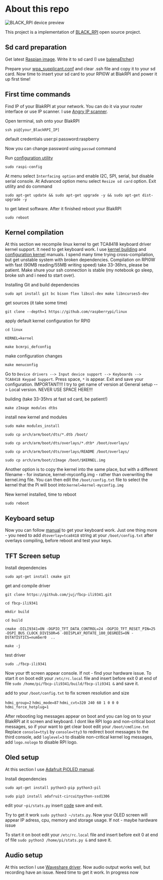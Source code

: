# About this repo

![BLACK_RPI device preview](https://github.com/baranchuk/blakrpi/_readme_source/blakrpi.preview.jpeg)

This project is a implementation of [BLACK_RPI](http://www.blakrpi.com/) open source project.


## Sd card preparation

Get latest [Raspian image](https://www.raspberrypi.org/software/).
Write it to sd card (I use [balenaEtcher](https://www.balena.io/etcher/))

Prepare your [wpa_supplicant.conf](https://www.raspberrypi.org/documentation/configuration/wireless/wireless-cli.md) and clear .ssh file and copy it to your sd card. Now time to insert your sd card to your RPI0W at BlakRPI and power it up first time!

## First time commands

Find IP of your BlakRPI at your network. You can do it via your router interface or use IP scanner. I use [Angry IP scanner](https://angryip.org/download/). 

Open terminal, ssh onto your BlakRPI

`ssh pi@[your_BlackRPI_IP]`

default credentials
user:pi
password:raspberry

Now you can change password using `passwd` command

Run [configuration utility](https://www.raspberrypi.org/documentation/configuration/raspi-config.md)

`sudo raspi-config`

At menu select `Interfacing option` and enable I2C, SPI, serial, but disable serial console. 
At Advanced option menu select `Resize sd card` option. 
Exit utility and do command

`sudo apt-get update && sudo apt-get upgrade -y && sudo apt-get dist-upgrade -y`

to get latest software. After it finished reboot your BlakRPI 

`sudo reboot`

## Kernel compilation

At this section we recompile linux kernel to get TCA8418 keyboard driver kernel support. It need to get keyboard work. I use [kernel building](https://www.raspberrypi.org/documentation/linux/kernel/building.md) and [configuration kernel](https://www.raspberrypi.org/documentation/linux/kernel/configuring.md) manuals. I spend many time trying cross-compilation, but get unstable system with broken dependencies. Compilation on RPI0W with fast (90MB reading/55MB writing speed) take 33-36hrs, please be patient. Make shure your ssh connection is stable (my notebook go sleep, broke ssh and i need to start over).

Installing Git and build dependencies

`sudo apt install git bc bison flex libssl-dev make libncurses5-dev`

get sources (it take some time)

`git clone --depth=1 https://github.com/raspberrypi/linux`

apply default kernel configuration for RPI0

`cd linux`

`KERNEL=kernel`

`make bcmrpi_defconfig`

make configuration changes

`make menuconfig`

Go to `Device drivers --> Input device support --> Keyboards --> TCA8418 Keypad Support`. Press space, `*` is appear. Exit and save your configuration. IMPORTANT!!! I try to get name of version at General setup --> Local version. NEVER USE SPACE HERE!!!

building (take 33-35hrs at fast sd card, be patient!)

`make zImage modules dtbs`

install new kernel and modules

`sudo make modules_install`

`sudo cp arch/arm/boot/dts/*.dtb /boot/`

`sudo cp arch/arm/boot/dts/overlays/*.dtb* /boot/overlays/`

`sudo cp arch/arm/boot/dts/overlays/README /boot/overlays/`

`sudo cp arch/arm/boot/zImage /boot/$KERNEL.img`

Another option is to copy the kernel into the same place, but with a different filename - for instance, kernel-myconfig.img - rather than overwriting the kernel.img file. You can then edit the `/boot/config.txt` file to select the kernel that the Pi will boot into:`kernel=kernel-myconfig.img`

New kernel installed, time to reboot

`sudo reboot`

## Keyboard setup

Now you can follow [manual](http://www.blakrpi.com/index.php/2020/08/04/keyboard-mapping/) to get your keyboard work. Just one thing more - you need to add `dtoverlay=tca8418` string at your `/boot/config.txt` after overlays compiling, before reboot and test your keys.


## TFT Screen setup

Install dependencies

`sudo apt-get install cmake git`

get and compile driver

`git clone https://github.com/juj/fbcp-ili9341.git`

`cd fbcp-ili9341`

`mkdir build`

`cd build`

`cmake -DILI9341=ON -DGPIO_TFT_DATA_CONTROL=24 -DGPIO_TFT_RESET_PIN=25 -DSPI_BUS_CLOCK_DIVISOR=6 -DDISPLAY_ROTATE_180_DEGREES=ON -DSTATISTICS=number0  ..`

`make -j`

test driver

`sudo ./fbcp-ili9341`

Now your tft screen appear console. If not - find your hardware issue. To start it on boot edit your `/etc/rc.local` file and insert before exit 0 at end of file `sudo /home/pi/fbcp-ili9341/build/fbcp-ili9341 &` and save it.

add to your `/boot/config.txt` to fix screen resolution and size

`hdmi_group=2`
`hdmi_mode=87`
`hdmi_cvt=320 240 60 1 0 0 0`
`hdmi_force_hotplug=1`


After rebooting log messages appear on boot and you can log on to your BlakRPI at it screen and keyboard. 
I dont like RPI logo and non-critical boot messages, so if your want to get clear boot edit your `/boot/cmdline.txt`
Replace `console=tty1` by `console=tty3` to redirect boot messages to the third console,
add `loglevel=3` to disable non-critical kernel log messages,
add `logo.nologo` to disable RPI logo.


## Oled setup

At this section I use [Adafruit PiOLED manual](https://learn.adafruit.com/adafruit-pioled-128x32-mini-oled-for-raspberry-pi/usage).

Install dependencies

`sudo apt-get install python3-pip python3-pil`

`sudo pip3 install adafruit-circuitpython-ssd1306`

edit your `~pi/stats.py`
insert [code](https://learn.adafruit.com/pages/15678/elements/3024322/download) save and exit. 

Try to get it work `sudo python3 ~/stats.py`. Now your OLED screen will appear IP adress, cpu, memory and storage usage. If not - maybe hardware issue

To start it on boot edit your `/etc/rc.local` file and insert before exit 0 at end of file `sudo python3 /home/pi/stats.py &` and save it.

## Audio setup

At this section I use [Waveshare driver](https://github.com/waveshare/WM8960-Audio-HAT). Now audio output works well, but recording have an issue. Need time to get it work. In progress now

